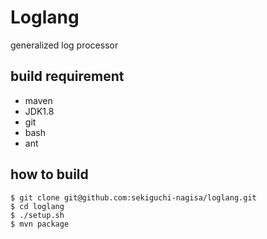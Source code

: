 # Loglang
generalized log processor

## build requirement
*  maven
*  JDK1.8
*  git
*  bash
*  ant

## how to build
```
$ git clone git@github.com:sekiguchi-nagisa/loglang.git
$ cd loglang
$ ./setup.sh
$ mvn package
```
